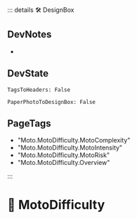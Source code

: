 ::: details 🛠 <dev>DesignBox</dev>

## DevNotes

-

## DevState

`TagsToHeaders: False`

`PaperPhotoToDesignBox: False`

<h2>PageTags</h2>

- "Moto.MotoDifficulty.MotoComplexity"
- "Moto.MotoDifficulty.MotoIntensity"
- "Moto.MotoDifficulty.MotoRisk"
- "Moto.MotoDifficulty.Overview"

:::

# 🔷 <moto>MotoDifficulty</moto>